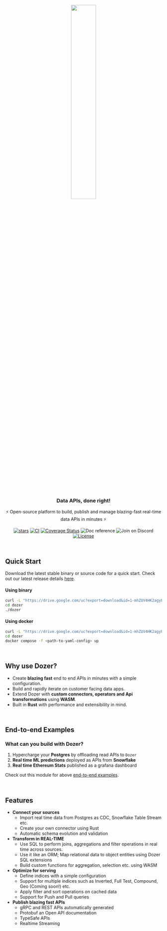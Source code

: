 <div align="center">
    <a target="_blank" href="https://getdozer.io/">
        <br><img src="https://getdozer.io/assets/logo-green.svg" width=40%><br>
    </a>
</div>

<h3 align="center">
     Data APIs, done right!
</h3>
<p align="center">
     ⚡️ Open-source platform to build, publish and manage blazing-fast real-time data APIs in minutes ⚡️
</p>

[//]: # (Badges for md)
[//]: # (Reference: https://shields.io/)
[//]: # ([![GitHub stars]&#40;https://img.shields.io/github/stars/getdozer/dozer?style=social&label=Star&maxAge=2592000&#41;]&#40;https://gitHub.com/getdozer/dozer/stargazers/&#41;)
[//]: # ([![GitHub Workflow Status]&#40;https://img.shields.io/github/workflow/status/getdozer/dozer/Dozer%20CI?style=flat&#41;]&#40;https://github.com/getdozer/dozer/actions/workflows/dozer.yaml&#41;)
[//]: # ([![CI]&#40;https://github.com/getdozer/dozer/actions/workflows/dozer.yaml/badge.svg&#41;]&#40;https://github.com/getdozer/dozer/actions/workflows/dozer.yaml&#41;)
[//]: # ([![Coverage Status]&#40;https://coveralls.io/repos/github/getdozer/dozer/badge.svg?branch=main&t=kZMYaV&kill_cache=1&#41;]&#40;https://coveralls.io/github/getdozer/dozer?branch=main&#41;)
[//]: # ([![Doc reference]&#40;https://img.shields.io/badge/doc-reference-green?style=flat&#41;]&#40;&#41;)
[//]: # ([![Join on Discord]&#40;https://img.shields.io/badge/join-on%20discord-primary?style=flat&#41;]&#40;&#41;)
[//]: # ([![License]&#40;https://img.shields.io/badge/license-ELv2-informational?style=flat&#41;]&#40;https://github.com/getdozer/dozer/blob/main/LICENSE.txt&#41;)

[//]: # (Badges for html)
<p align="center">
  <a href="https://gitHub.com/getdozer/dozer/stargazers/" target="_blank"><img src="https://img.shields.io/github/stars/getdozer/dozer?style=social&label=Star&maxAge=2592000" alt="stars"></a>
  <a href="https://github.com/getdozer/dozer/actions/workflows/dozer.yaml" target="_blank"><img src="https://github.com/getdozer/dozer/actions/workflows/dozer.yaml/badge.svg" alt="CI"></a>
  <a href="https://coveralls.io/github/getdozer/dozer?branch=main" target="_blank"><img src="https://coveralls.io/repos/github/getdozer/dozer/badge.svg?branch=main&t=kZMYaV&style=flat" alt="Coverage Status"></a>
  <a><img src="https://img.shields.io/badge/doc-reference-green" alt="Doc reference"></a>
  <a><img src="https://img.shields.io/badge/join-on%20discord-primary" alt="Join on Discord"></a>
  <a href="https://github.com/meilisearch/meilisearch/blob/main/LICENSE" target="_blank"><img src="https://img.shields.io/badge/license-ELv2-informational" alt="License"></a>
</p>

[//]: # (  <a href="https://github.com/getdozer/dozer/actions/workflows/dozer.yaml" target="_blank"><img src="https://img.shields.io/github/workflow/status/getdozer/dozer/Dozer%20CI?style=flat" alt="build"></a>)

<br>

## Quick Start

Download the latest stable binary or source code for a quick start. Check out our latest release details [here](https://github.com/getdozer/dozer/releases/latest).

#### Using binary
```bash
curl -L "https://drive.google.com/uc?export=download&id=1-mhZUV4HK2agyPwqpOzUWntqQzhjEJPN&confirm=9iBg" | bash
cd dozer
./dozer
```

#### Using docker
```bash
curl -L "https://drive.google.com/uc?export=download&id=1-mhZUV4HK2agyPwqpOzUWntqQzhjEJPN&confirm=9iBg" | bash -s -- -d
cd dozer
docker compose -f <path-to-yaml-config> up
```
<br>

## Why use Dozer?

- Create **blazing fast** end to end APIs in minutes with a simple configuration.
- Build and rapidly iterate on customer facing data apps.
- Extend Dozer with **custom connectors, operators and Api transformations** using **WASM**.
- Built in **Rust** with performance and extensibility in mind.

<br>

## End-to-end Examples

### What can you build with Dozer?

1. Hypercharge your **Postgres** by offloading read APIs to `Dozer`
2. **Real time ML predictions** deployed as APIs from **Snowflake**
3. **Real time Ethereum Stats** published as a grafana dashboard

[//]: # (### Screenshots)

Check out this module for above [end-to-end examples](./examples/README.md).


[//]: # (## Architecture)

<br>

## Features

- **Connect your sources**
    - Import real time data from Postgres as CDC, Snowflake Table Stream etc.
    - Create your own connector using Rust
    - Automatic schema evolution and validation
- **Transform in REAL-TIME**
    - Use SQL to perform joins, aggregations and filter operations in real time across sources.
    - Use it like an ORM; Map relational data to object entities using Dozer SQL extensions
    - Build custom functions for aggregation, selection etc. using WASM
- **Optimize for serving**
    - Define indices with a simple configuration
    - Support for multiple indices such as Inverted, Full Test, Compound, Geo (Coming soon!) etc.
    - Apply filter and sort operations on cached data
    - Support for Push and Pull queries
- **Publish blazing fast APIs**
    - gRPC and REST APIs automatically generated
    - Protobuf an Open API documentation
    - TypeSafe APIs
  - Realtime Streaming
  
<br>

[//]: # (## Contributing)

[//]: # ()
[//]: # (- User)

[//]: # (- Contributor / Developer)
